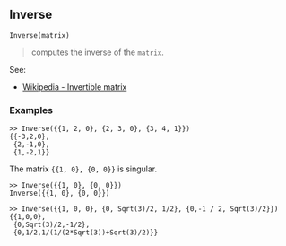 ## Inverse
```
Inverse(matrix)
```
> computes the inverse of the `matrix`. 

See:  
* [Wikipedia - Invertible matrix](https://en.wikipedia.org/wiki/Invertible_matrix)

### Examples
``` 
>> Inverse({{1, 2, 0}, {2, 3, 0}, {3, 4, 1}})
{{-3,2,0},
 {2,-1,0},
 {1,-2,1}}
``` 

The matrix `{{1, 0}, {0, 0}}` is singular.
``` 
>> Inverse({{1, 0}, {0, 0}}) 
Inverse({{1, 0}, {0, 0}})
 
>> Inverse({{1, 0, 0}, {0, Sqrt(3)/2, 1/2}, {0,-1 / 2, Sqrt(3)/2}})
{{1,0,0},
 {0,Sqrt(3)/2,-1/2},
 {0,1/2,1/(1/(2*Sqrt(3))+Sqrt(3)/2)}} 
```